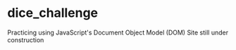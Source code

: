# dice_challenge
Practicing using JavaScript's Document Object Model (DOM)
Site still under construction

